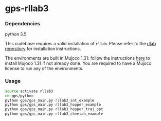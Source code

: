 # gps-rllab3


### Dependencies

python 3.5

This codebase requires a valid installation of `rllab`. Please refer to the [rllab repository](https://github.com/rll/rllab) for installation instructions.

The environments are built in Mujoco 1.31: follow the instructions [here](https://github.com/openai/mujoco-py/tree/0.5) to install Mujoco 1.31 if not already done. You are required to have a Mujoco license to run any of the environments.


### Usage

```bash
source activate rllab3
cd gps/python
python gps/gps_main.py rllab3_ant_example
python gps/gps_main.py rllab3_hopper_example
python gps/gps_main.py rllab3_hopper_traj_opt
python gps/gps_main.py rllab3_cheetah_example
```
